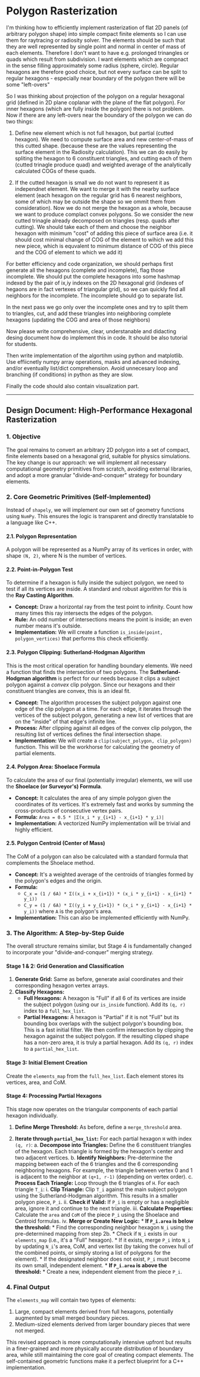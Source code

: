 # Polygon Rasterization

I'm thinking how to efficiently implement rasterization of flat 2D panels (of arbitrary polygon shape) into simple compact finite elements so I can use them for raytracing or radiosity solver. The elements should be such that they are well represented by single point and normal in center of mass of each elements. Therefore I don't want to have e.g. prolonged trinangles or quads which result from subdivision. I want elements which are compnact in the sense filling approximately some radius (sphere, circle). Regular hexagons are therefore good choice, but not every surface can be split to regular hexagons - especially near boundary of the polygon there will be some "left-overs"

So I was thinking about projection of the polygon on a regular hexagonal grid (defined in 2D plane coplanar with the plane of the flat polygon). For inner hexagons (which are fully inside the polygon) there is not problem. Now if there are any left-overs near the boundary of the polygon we can do two things:

1) Define new element which is not full hexagon, but partial (cutted hexagon). We need to compute surface area and new center-of-mass of this cutted shape. (because these are the values representing the surface element in the Radiosity calculation). This we can do easily by spliting the hexagon to 6 constituent triangles, and cutting each of them (cutted trinagle produce quad) and weighted average of the analytically calculated COGs of these quads.

2) If the cutted hexagon is small we do not want to represent it as independnet element. We want to merge it with the nearby surface element (each hexagon on the regular grid has 6 nearest neighbors, some of which may be outside the shape so we ommit them from consideration). Now we do not merge the hexagon as a whole, because we want to produce complact convex polygons. So we consider the new cutted trinagle already decomposed on triangles (resp. quads after cutting). We should take each of them and choose the neighbor hexagon with minimum "cost" of adding this piece of surface area (i.e. it should cost minimal change of COG of the element to wihich we add this new piece, which is equvalent to minimum distance of COG of this piece and the COG of element to which we add it)

For better efficiency and code organization, we should perhaps first generate all the hexagons (complete and incomplete), flag those incomplete. We should put the complete hexagons into some hashmap indexed by the pair of ix,iy indexes on the 2D hexagonal grid (indexes of hegaons are in fact vertexes of triangular grid), so we can quickly find all neighbors for the incomplete. The incomplete should go to separate list.

In the next pass we go only over the incomplete ones and try to split them to triangles, cut, and add these triangles into neighboring complete hexagons (updating the COG and area of those neighbors)

Now please write comprehensive, clear, understanable and didacting desing document how do implement this in code. It should be also tutorial for students.

Then write implementation of the algortihm using python and matplotlib. Use effiicnetly numpy array operations, masks and advanced indexing, and/or eventually list/dict comprehension. Avoid unnecesary loop and branching (if conditions) in python as they are slow. 

Finally the code should also contain visualization part. 

---

## Design Document: High-Performance Hexagonal Rasterization

### 1. Objective

The goal remains to convert an arbitrary 2D polygon into a set of compact, finite elements based on a hexagonal grid, suitable for physics simulations. The key change is our approach: we will implement all necessary computational geometry primitives from scratch, avoiding external libraries, and adopt a more granular "divide-and-conquer" strategy for boundary elements.

### 2. Core Geometric Primitives (Self-Implemented)

Instead of `shapely`, we will implement our own set of geometry functions using `NumPy`. This ensures the logic is transparent and directly translatable to a language like C++.

#### 2.1. Polygon Representation
A polygon will be represented as a NumPy array of its vertices in order, with shape `(N, 2)`, where N is the number of vertices.

#### 2.2. Point-in-Polygon Test
To determine if a hexagon is fully inside the subject polygon, we need to test if all its vertices are inside. A standard and robust algorithm for this is the **Ray Casting Algorithm**.
*   **Concept:** Draw a horizontal ray from the test point to infinity. Count how many times this ray intersects the edges of the polygon.
*   **Rule:** An odd number of intersections means the point is inside; an even number means it's outside.
*   **Implementation:** We will create a function `is_inside(point, polygon_vertices)` that performs this check efficiently.

#### 2.3. Polygon Clipping: Sutherland-Hodgman Algorithm
This is the most critical operation for handling boundary elements. We need a function that finds the intersection of two polygons. The **Sutherland-Hodgman algorithm** is perfect for our needs because it clips a subject polygon against a *convex* clip polygon. Since our hexagons and their constituent triangles are convex, this is an ideal fit.
*   **Concept:** The algorithm processes the subject polygon against one edge of the clip polygon at a time. For each edge, it iterates through the vertices of the subject polygon, generating a new list of vertices that are on the "inside" of that edge's infinite line.
*   **Process:** After clipping against all edges of the convex clip polygon, the resulting list of vertices defines the final intersection shape.
*   **Implementation:** We will create a `clip(subject_polygon, clip_polygon)` function. This will be the workhorse for calculating the geometry of partial elements.

#### 2.4. Polygon Area: Shoelace Formula
To calculate the area of our final (potentially irregular) elements, we will use the **Shoelace (or Surveyor's) Formula**.
*   **Concept:** It calculates the area of any simple polygon given the coordinates of its vertices. It's extremely fast and works by summing the cross-products of consecutive vertex pairs.
*   **Formula:** `Area = 0.5 * |Σ(x_i * y_{i+1} - x_{i+1} * y_i)|`
*   **Implementation:** A vectorized NumPy implementation will be trivial and highly efficient.

#### 2.5. Polygon Centroid (Center of Mass)
The CoM of a polygon can also be calculated with a standard formula that complements the Shoelace method.
*   **Concept:** It's a weighted average of the centroids of triangles formed by the polygon's edges and the origin.
*   **Formula:**
    *   `C_x = (1 / 6A) * Σ((x_i + x_{i+1}) * (x_i * y_{i+1} - x_{i+1} * y_i))`
    *   `C_y = (1 / 6A) * Σ((y_i + y_{i+1}) * (x_i * y_{i+1} - x_{i+1} * y_i))`
    where `A` is the polygon's area.
*   **Implementation:** This can also be implemented efficiently with NumPy.

### 3. The Algorithm: A Step-by-Step Guide

The overall structure remains similar, but Stage 4 is fundamentally changed to incorporate your "divide-and-conquer" merging strategy.

#### Stage 1 & 2: Grid Generation and Classification 

1.  **Generate Grid:** Same as before, generate axial coordinates and their corresponding hexagon vertex arrays.
2.  **Classify Hexagons:**
    *   **Full Hexagons:** A hexagon is "Full" if all 6 of its vertices are inside the subject polygon (using our `is_inside` function). Add its `(q, r)` index to a `full_hex_list`.
    *   **Partial Hexagons:** A hexagon is "Partial" if it is not "Full" but its bounding box overlaps with the subject polygon's bounding box. This is a fast initial filter. We then confirm intersection by clipping the hexagon against the subject polygon. If the resulting clipped shape has a non-zero area, it is truly a partial hexagon. Add its `(q, r)` index to a `partial_hex_list`.

#### Stage 3: Initial Element Creation
Create the `elements_map` from the `full_hex_list`. Each element stores its vertices, area, and CoM.

#### Stage 4: Processing Partial Hexagons

This stage now operates on the triangular components of each partial hexagon individually.

1.  **Define Merge Threshold:** As before, define a `merge_threshold` area.

2.  **Iterate through `partial_hex_list`:** For each partial hexagon `H` with index `(q, r)`:
    a. **Decompose into Triangles:** Define the 6 constituent triangles of the hexagon. Each triangle is formed by the hexagon's center and two adjacent vertices.
    b. **Identify Neighbors:** Pre-determine the mapping between each of the 6 triangles and the 6 corresponding neighboring hexagons. For example, the triangle between vertex 0 and 1 is adjacent to the neighbor at `(q+1, r-1)` (depending on vertex order).
    c. **Process Each Triangle:** Loop through the 6 triangles of `H`. For each triangle `T_i`:
        i.   **Clip Triangle:** Clip `T_i` against the main subject polygon using the Sutherland-Hodgman algorithm. This results in a smaller polygon piece, `P_i`.
        ii.  **Check if Valid:** If `P_i` is empty or has a negligible area, ignore it and continue to the next triangle.
        iii. **Calculate Properties:** Calculate the `area` and `CoM` of the piece `P_i` using the Shoelace and Centroid formulas.
        iv.  **Merge or Create New Logic:**
            *   **If `P_i.area` is below the threshold:**
                *   Find the corresponding neighbor hexagon `N_i` using the pre-determined mapping from step 2b.
                *   Check if `N_i` exists in our `elements_map` (i.e., it's a "Full" hexagon).
                *   If it exists, merge `P_i` into `N_i` by updating `N_i`'s area, CoM, and vertex list (by taking the convex hull of the combined points, or simply storing a list of polygons for the element).
                *   If the designated neighbor does not exist, `P_i` must become its own small, independent element.
            *   **If `P_i.area` is above the threshold:**
                *   Create a new, independent element from the piece `P_i`.

### 4. Final Output

The `elements_map` will contain two types of elements:
1.  Large, compact elements derived from full hexagons, potentially augmented by small merged boundary pieces.
2.  Medium-sized elements derived from larger boundary pieces that were not merged.

This revised approach is more computationally intensive upfront but results in a finer-grained and more physically accurate distribution of boundary area, while still maintaining the core goal of creating compact elements. The self-contained geometric functions make it a perfect blueprint for a C++ implementation.
